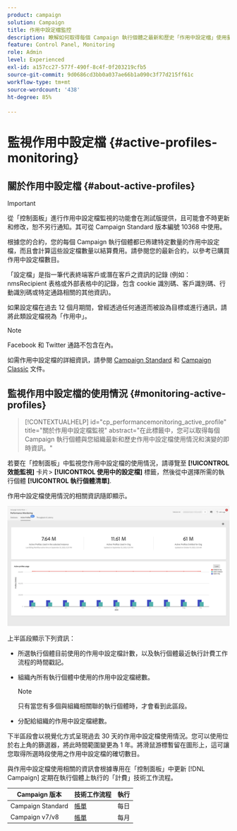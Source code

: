 ```yaml
---
product: campaign
solution: Campaign
title: 作用中設定檔監控
description: 瞭解如何取得每個 Campaign 執行個體之最新和歷史「作用中設定檔」使用量和演化的即時資訊。
feature: Control Panel, Monitoring
role: Admin
level: Experienced
exl-id: a157cc27-577f-490f-8c4f-0f203219cfb5
source-git-commit: 9d0686cd3bb0a037ae66b1a090c3f77d215ff61c
workflow-type: tm+mt
source-wordcount: '438'
ht-degree: 85%

---
```


# 監視作用中設定檔 {#active-profiles-monitoring}

## 關於作用中設定檔 {#about-active-profiles}

>[!IMPORTANT]
>
>從「控制面板」進行作用中設定檔監視的功能會在測試版提供，且可能會不時更新和修改，恕不另行通知。其可從 Campaign Standard 版本編號 10368 中使用。

根據您的合約，您的每個 Campaign 執行個體都已佈建特定數量的作用中設定檔，而且會計算這些設定檔數量以結算費用。請參閱您的最新合約，以參考已購買作用中設定檔數目。

「設定檔」是指一筆代表終端客戶或潛在客戶之資訊的記錄 (例如：nmsRecipient 表格或外部表格中的記錄，包含 cookie 識別碼、客戶識別碼、行動識別碼或特定通路相關的其他資訊)。

如果設定檔在過去 12 個月期間，曾經透過任何通道而被設為目標或進行通訊，請將此類設定檔視為「作用中」。

>[!NOTE]
>
>Facebook 和 Twitter 通路不包含在內。

如需作用中設定檔的詳細資訊，請參閱 [Campaign Standard](https://experienceleague.adobe.com/docs/campaign-standard/using/profiles-and-audiences/managing-profiles/active-profiles.html?lang=zh-Hant) 和 [Campaign Classic](https://experienceleague.adobe.com/docs/campaign-classic/using/getting-started/profile-management/about-profiles.html?lang=zh-Hant#active-profiles) 文件。

## 監視作用中設定檔的使用情況 {#monitoring-active-profiles}

>[!CONTEXTUALHELP]
>id="cp_performancemonitoring_active_profile"
>title="關於作用中設定檔監視"
>abstract="在此標籤中，您可以取得每個 Campaign 執行個體與您組織最新和歷史作用中設定檔使用情況和演變的即時資訊。"

若要在「控制面板」中監視您作用中設定檔的使用情況，請導覽至 **[!UICONTROL 效能監視]** 卡片> **[!UICONTROL 使用中的設定檔]** 標籤，然後從中選擇所需的執行個體 **[!UICONTROL 執行個體清單]**.

作用中設定檔使用情況的相關資訊隨即顯示。

![](assets/active-profiles-graph.png)

上半區段顯示下列資訊：

* 所選執行個體目前使用的作用中設定檔計數，以及執行個體最近執行計費工作流程的時間戳記。

* 組織內所有執行個體中使用的作用中設定檔總數。

  >[!NOTE]
  >
  >只有當您有多個與組織相關聯的執行個體時，才會看到此區段。

* 分配給組織的作用中設定檔總數。

下半區段會以視覺化方式呈現過去 30 天的作用中設定檔使用情況。您可以使用位於右上角的篩選器，將此時間範圍變更為 1 年。將滑鼠游標暫留在圖形上，這可讓您取得所選時段使用之作用中設定檔的確切數目。

與作用中設定檔使用相關的資訊會根據專用在「控制面板」中更新 [!DNL Campaign] 定期在執行個體上執行的「計費」技術工作流程。

| Campaign 版本 | 技術工作流程 | 執行 |
|  ---  |  ---  |  ---  |
| Campaign Standard | [帳單](https://experienceleague.adobe.com/docs/campaign-standard/using/administrating/application-settings/technical-workflows.html?lang=zh-Hant) | 每日 |
| Campaign v7/v8 | [帳單](https://experienceleague.adobe.com/docs/campaign-classic/using/automating-with-workflowsadvanced-management/about-technical-workflows.html) | 每月 |
